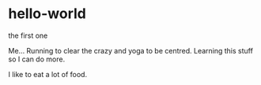 # hello-world
the first one

Me...
Running to clear the crazy and yoga to be centred. 
Learning this stuff so I can do more.

I like to eat a lot of food.
